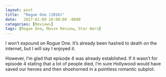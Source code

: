 ```yaml
---
layout: post
title:  "Rogue One (2016)"
date:   2017-01-09 10:00:00 -0600
categories: [Reviews]
tags: [Rogue One, Movie Review, Star Wars]
---
```


I won’t expound on Rogue One. It’s already been hashed to death on the internet, but I will say I enjoyed it.

However, I’m glad that episode 4 was already established. If it wasn’t for episode 4 stating that a lot of people died, I’m sure Hollywood would have saved our heroes and then shoehorned in a pointless romantic subplot.

